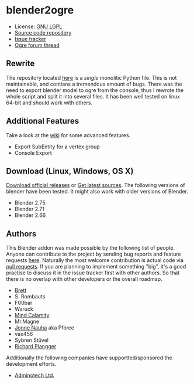 # blender2ogre #

* License: [GNU LGPL](http://www.gnu.org/licenses/lgpl.html)
* [Source code repository](https://bitbucket.org/plan_rich/blender2ogre)
* [Issue tracker](https://bitbucket.org/plan_rich/blender2ogre/issues)
* [Ogre forum thread](http://ogre3d.org/forums/viewtopic.php?f=8&t=61485)

## Rewrite ##

The repository located [here](https://bitbucket.org/MindCalamity/blender2ogre) is a *single* monolitic Python file.
This is not maintainable, and contians a tremendous amount of bugs. There was the need to export blender model to ogre from
the console, thus I rewrote the whole script and split it into several files.
It has been well tested on linux 64-bit and should work with others.

## Additional Features ##

Take a look at the [wiki](https://bitbucket.org/plan_rich/blender2ogre/wiki/Home) for some advanced features.

* Export SubEntity for a vertex group
* Console Export

## Download (Linux, Windows, OS X) ##


[Download official releases](https://bitbucket.org/plan_rich/blender2ogre/downloads) or 
[Get latest sources](https://bitbucket.org/plan_rich/blender2ogre/sources).
The following versions of blender have been tested. It might also work with older versions of Blender.

* Blender 2.75
* Blender 2.71
* Blender 2.66

## Authors ##

This Blender addon was made possible by the following list of people. Anyone can contribute to the project by sending bug reports and feature requests [here](https://bitbucket.org/plan_rich/blender2ogre/issues). Naturally the most welcome contribution is actual code via [pull requests](https://bitbucket.org/plan_rich/blender2ogre/pull-requests). If you are planning to implement something "big", it's a good practise to discuss it in the issue tracker first with other authors. So that there is no overlap with other developers or the overall roadmap.
 
* [Brett](http://pyppet.blogspot.fi/)
* S. Rombauts
* F00bar
* Waruck
* [Mind Calamity](https://bitbucket.org/MindCalamity)
* Mr.Magne
* [Jonne Nauha](https://bitbucket.org/jonnenauha) aka Pforce
* vax456
* Sybren Stüvel
* [Richard Plangger](https://bitbucket.org/plan_rich)

Additionally the following companies have supportted/sponsored the development efforts.

* [Adminotech Ltd.](http://www.meshmoon.com/)

